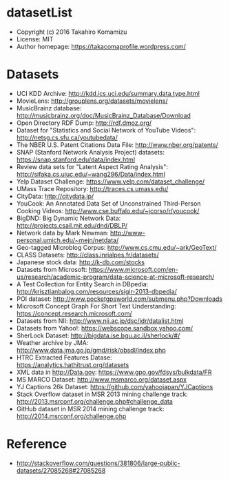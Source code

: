 # datasetList

* Copyright (c) 2016 Takahiro Komamizu
* License: MIT
* Author homepage: https://takacomaprofile.wordpress.com/

# Datasets

* UCI KDD Archive: http://kdd.ics.uci.edu/summary.data.type.html
* MovieLens: http://grouplens.org/datasets/movielens/
* MusicBrainz database: http://musicbrainz.org/doc/MusicBrainz_Database/Download
* Open Directory RDF Dump: http://rdf.dmoz.org/
* Dataset for "Statistics and Social Network of YouTube Videos": http://netsg.cs.sfu.ca/youtubedata/
* The NBER U.S. Patent Citations Data File: http://www.nber.org/patents/
* SNAP (Stanford Network Analysis Project) datasets: https://snap.stanford.edu/data/index.html
* Review data sets for "Latent Aspect Rating Analysis": http://sifaka.cs.uiuc.edu/~wang296/Data/index.html
* Yelp Dataset Challenge: https://www.yelp.com/dataset_challenge/
* UMass Trace Repository: http://traces.cs.umass.edu/
* CityData: http://citydata.jp/
* YouCook: An Annotated Data Set of Unconstrained Third-Person Cooking Videos: http://www.cse.buffalo.edu/~jcorso/r/youcook/
* BigDND: Big Dynamic Network Data: http://projects.csail.mit.edu/dnd/DBLP/
* Network data by Mark Newman: http://www-personal.umich.edu/~mejn/netdata/
* Geo-tagged Microblog Corpus: http://www.cs.cmu.edu/~ark/GeoText/
* CLASS Datasets: http://class.inrialpes.fr/datasets/
* Japanese stock data: http://k-db.com/stocks
* Datasets from Microsoft: https://www.microsoft.com/en-us/research/academic-program/data-science-at-microsoft-research/
* A Test Collection for Entity Search in DBpedia: http://krisztianbalog.com/resources/sigir-2013-dbpedia/
* POI dataset: http://www.pocketgpsworld.com/submenu.php?Downloads
* Microsoft Concept Graph For Short Text Understanding: https://concept.research.microsoft.com/
* Datasets from NII: http://www.nii.ac.jp/dsc/idr/datalist.html
* Datasets from Yahoo!: https://webscope.sandbox.yahoo.com/
* SherLock Dataset: http://bigdata.ise.bgu.ac.il/sherlock/#/
* Weather archive by JMA: http://www.data.jma.go.jp/gmd/risk/obsdl/index.php
* HTRC Extracted Features Datase: https://analytics.hathitrust.org/datasets
* XML data in http://Data.gov: https://www.gpo.gov/fdsys/bulkdata/FR
* MS MARCO Dataset: http://www.msmarco.org/dataset.aspx
* YJ Captions 26k Dataset: https://github.com/yahoojapan/YJCaptions
* Stack Overflow dataset in MSR 2013 mining challenge track: http://2013.msrconf.org/challenge.php#challenge_data
* GitHub dataset in MSR 2014 mining challenge track: http://2014.msrconf.org/challenge.php

# Reference

* http://stackoverflow.com/questions/381806/large-public-datasets/27085268#27085268
